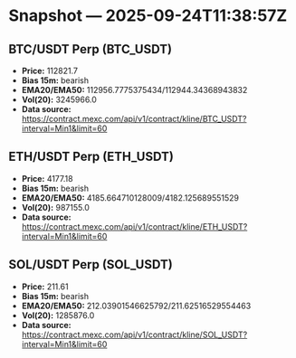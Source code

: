 # Snapshot — 2025-09-24T11:38:57Z

## BTC/USDT Perp (BTC_USDT)
- **Price:** 112821.7
- **Bias 15m:** bearish
- **EMA20/EMA50:** 112956.7775375434/112944.34368943832
- **Vol(20):** 3245966.0
- **Data source:** https://contract.mexc.com/api/v1/contract/kline/BTC_USDT?interval=Min1&limit=60

## ETH/USDT Perp (ETH_USDT)
- **Price:** 4177.18
- **Bias 15m:** bearish
- **EMA20/EMA50:** 4185.664710128009/4182.125689551529
- **Vol(20):** 987155.0
- **Data source:** https://contract.mexc.com/api/v1/contract/kline/ETH_USDT?interval=Min1&limit=60

## SOL/USDT Perp (SOL_USDT)
- **Price:** 211.61
- **Bias 15m:** bearish
- **EMA20/EMA50:** 212.03901546625792/211.62516529554463
- **Vol(20):** 1285876.0
- **Data source:** https://contract.mexc.com/api/v1/contract/kline/SOL_USDT?interval=Min1&limit=60
